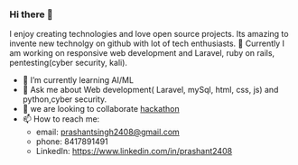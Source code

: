 ### Hi there 👋

<!--
**prashantsingh2408/prashantsingh2408** is a ✨ _special_ ✨ repository because its `README.md` (this file) appears on your GitHub profile.

Here are some ideas to get you started:


- 🔭 I’m currently working on Laravel
- 🌱 I’m currently learning Flutter 
- 👯 I’m looking to collaborate on ...
- 🤔 I’m looking for help with ...
- 💬 Ask me about Laravel,html,css,js

- 😄 Pronouns: ...
- ⚡ Fun fact: ...
-->
I enjoy creating technologies and love open source projects. Its amazing to invente new technolgy on github with lot of tech enthusiasts. 
🔭 Currently I am working on responsive web development and Laravel, ruby on rails, pentesting(cyber security, kali).
- 🌱 I’m currently learning AI/ML
- 💬 Ask me about Web development( Laravel, mySql, html, css, js) and python,cyber security.
- 👯 we are looking to collaborate  [hackathon](https://hackathons-circle.vercel.app)
- 📫 How to reach me:
  - email: prashantsingh2408@gmail.com
  - phone: 8417891491
  - LinkedIn: https://www.linkedin.com/in/prashant2408
